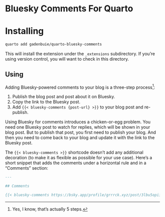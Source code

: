 # Bluesky Comments For Quarto


# Installing

``` bash
quarto add gadenbuie/quarto-bluesky-comments
```

This will install the extension under the `_extensions` subdirectory. If
you’re using version control, you will want to check in this directory.

## Using

Adding Bluesky-powered comments to your blog is a three-step
process[^1]:

1.  Publish the blog post and post about it on Bluesky.
2.  Copy the link to the Bluesky post.
3.  Add `{{< bluesky-comments {post-url} >}}` to your blog post and
    re-publish.

Using Bluesky for comments introduces a chicken-or-egg problem. You need
one Bluesky post to watch for replies, which will be shown in your blog
post. But to publish that post, you first need to publish your blog. And
then you need to come back to your blog and update it with the link to
the Bluesky post.

The `{{< bluesky-comments >}}` shortcode doesn’t add any additional
decoration (to make it as flexible as possible for your use case).
Here’s a short snippet that adds the comments under a horizontal rule
and in a “Comments” section:

``` markdown
---

## Comments

{{< bluesky-comments https://bsky.app/profile/grrrck.xyz/post/3lbu5opiixc2j >}}
```

[^1]: Yes, I know, that’s actually 5 steps.
